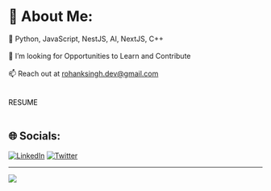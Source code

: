 # 💫 About Me:
🌱 Python, JavaScript, NestJS, AI, NextJS, C++<br><br>👯 I’m looking for Opportunities to Learn and Contribute<br><br>📫 Reach out at rohanksingh.dev@gmail.com<br><br><br> <a style="color: black; text-decoration: none;" href="https://drive.google.com/file/d/18RKZ32jhHoLtdVwn1aSTIG3EdIbUWC7-/view?usp=sharing">RESUME</a> <br><br>



## 🌐 Socials:
[![LinkedIn](https://img.shields.io/badge/LinkedIn-%230077B5.svg?logo=linkedin&logoColor=white)](https://linkedin.com/in/roxoho) [![Twitter](https://img.shields.io/badge/Twitter-%231DA1F2.svg?logo=Twitter&logoColor=white)](https://twitter.com/roxohoking) 


---
[![](https://visitcount.itsvg.in/api?id=roxoho&icon=4&color=0)](https://visitcount.itsvg.in)

